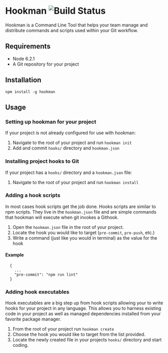 # Hookman ![Build Status](https://travis-ci.org/connormckelvey/hookman.svg?branch=master)

Hookman is a Command Line Tool that helps your team manage and distribute commands and 
scripts used within your Git workflow.

## Requirements

- Node 6.2.1
- A Git repository for your project

## Installation

`npm install -g hookman`

## Usage

### Setting up hookman for your project
If your project is not already configured for use with hookman:

1. Navigate to the root of your project and run `hookman init`
2. Add and commit `hooks/` directory and `hookman.json`

### Installing project hooks to Git
If your project has a `hooks/` directory and a `hookman.json` file:
1. Navigate to the root of your project and run `hookman install`

### Adding a hook scripts
In most cases hook scripts get the job done. Hooks scripts are similar 
to npm scripts. They live in the `hookman.json` file and are simple commands
that hookman will execute when git invokes a Githook.

1. Open the `hookman.json` file in the root of your project.
2. Locate the hook you would like to target (`pre-commit`, `pre-push`, etc.)
3. Write a command (just like you would in terminal) as the value for the hook

#### Example

```
  {
    ...
    "pre-commit": "npm run lint"
  }
```

### Adding hook executables
Hook executables are a big step up from hook scripts allowing your to write hooks 
for your project in any language. This allows you to harness existing code in your 
project as well as managed dependencies installed from your favorite package manager.

1. From the root of your project run `hookman create`
2. Choose the hook you would like to target from the list provided.
3. Locate the newly created file in your projects `hooks/` directory and start coding.
